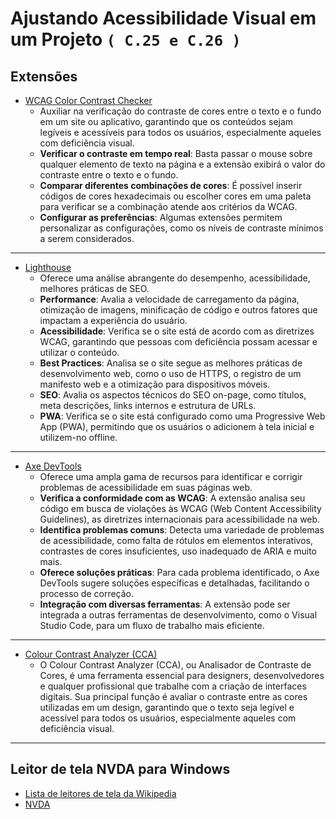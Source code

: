 # Ajustando Acessibilidade Visual em um Projeto `( C.25 e C.26 )`

 ## Extensões
- [WCAG Color Contrast Checker](https://chromewebstore.google.com/detail/wcag-color-contrast-check/plnahcmalebffmaghcpcmpaciebdhgdf?hl=pt-PT&utm_source=ext_sidebar)
	- Auxiliar na verificação do contraste de cores entre o texto e o fundo em um site ou aplicativo, garantindo que os conteúdos sejam legíveis e acessíveis para todos os usuários, especialmente aqueles com deficiência visual.
	- **Verificar o contraste em tempo real**: Basta passar o mouse sobre qualquer elemento de texto na página e a extensão exibirá o valor do contraste entre o texto e o fundo.
	- **Comparar diferentes combinações de cores**: É possível inserir códigos de cores hexadecimais ou escolher cores em uma paleta para verificar se a combinação atende aos critérios da WCAG.
	- **Configurar as preferências**: Algumas extensões permitem personalizar as configurações, como os níveis de contraste mínimos a serem considerados.
___
- [Lighthouse](https://chromewebstore.google.com/detail/lighthouse/blipmdconlkpinefehnmjammfjpmpbjk?hl=pt-PT)
	- Oferece uma análise abrangente do desempenho, acessibilidade, melhores práticas de SEO.
	- **Performance**: Avalia a velocidade de carregamento da página, otimização de imagens, minificação de código e outros fatores que impactam a experiência do usuário.
	- **Acessibilidade**: Verifica se o site está de acordo com as diretrizes WCAG, garantindo que pessoas com deficiência possam acessar e utilizar o conteúdo.
	- **Best Practices**: Analisa se o site segue as melhores práticas de desenvolvimento web, como o uso de HTTPS, o registro de um manifesto web e a otimização para dispositivos móveis.
	- **SEO**: Avalia os aspectos técnicos do SEO on-page, como títulos, meta descrições, links internos e estrutura de URLs.
	- **PWA**: Verifica se o site está configurado como uma Progressive Web App (PWA), permitindo que os usuários o adicionem à tela inicial e utilizem-no offline.
___
- [Axe DevTools](https://chromewebstore.google.com/detail/axe-devtools-web-accessib/lhdoppojpmngadmnindnejefpokejbdd?hl=pt-PT)
	- Oferece uma ampla gama de recursos para identificar e corrigir problemas de acessibilidade em suas páginas web.
	- **Verifica a conformidade com as WCAG**: A extensão analisa seu código em busca de violações às WCAG (Web Content Accessibility Guidelines), as diretrizes internacionais para acessibilidade na web.
	- **Identifica problemas comuns**: Detecta uma variedade de problemas de acessibilidade, como falta de rótulos em elementos interativos, contrastes de cores insuficientes, uso inadequado de ARIA e muito mais.
	- **Oferece soluções práticas**: Para cada problema identificado, o Axe DevTools sugere soluções específicas e detalhadas, facilitando o processo de correção.
	- **Integração com diversas ferramentas**: A extensão pode ser integrada a outras ferramentas de desenvolvimento, como o Visual Studio Code, para um fluxo de trabalho mais eficiente.
___
- [Colour Contrast Analyzer (CCA)](https://developer.paciellogroup.com/color-contrast-checker/)
	- O Colour Contrast Analyzer (CCA), ou Analisador de Contraste de Cores, é uma ferramenta essencial para designers, desenvolvedores e qualquer profissional que trabalhe com a criação de interfaces digitais. Sua principal função é avaliar o contraste entre as cores utilizadas em um design, garantindo que o texto seja legível e acessível para todos os usuários, especialmente aqueles com deficiência visual.

___
## Leitor de tela NVDA para Windows
- [Lista de leitores de tela da Wikipedia](https://en.wikipedia.org/wiki/List_of_screen_readers)
- [NVDA](https://www.nvaccess.org/download/)
